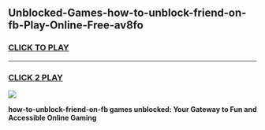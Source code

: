 
## Unblocked-Games-how-to-unblock-friend-on-fb-Play-Online-Free-av8fo
<h3>
<a href="https://premium76.site?title=how-to-unblock-friend-on-fb&ref=26A">CLICK TO PLAY</a></h3>
<hr>

<h3>
<a href="https://premium76.site?title=how-to-unblock-friend-on-fb&ref=26A">CLICK 2 PLAY</a>
  
</h3>

<a href="https://premium76.site?title=how-to-unblock-friend-on-fb&ref=26A"><img src="https://clearcache.store/games.png"></a>


**how-to-unblock-friend-on-fb games unblocked: Your Gateway to Fun and Accessible Online Gaming**
